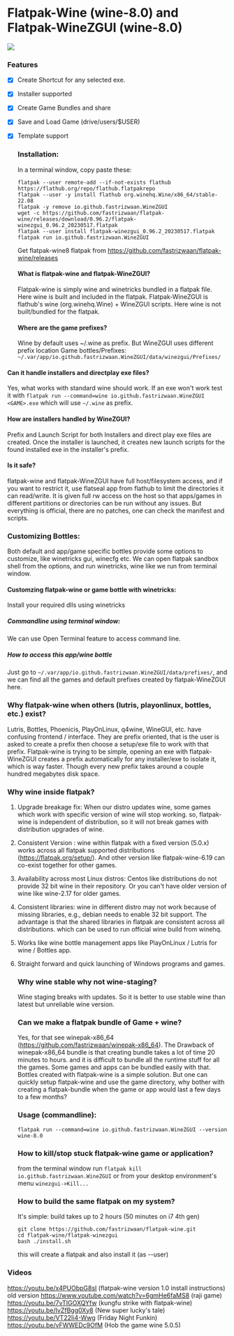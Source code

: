 # Flatpak-Wine (wine-8.0) and Flatpak-WineZGUI (wine-8.0)

![](https://github.com/fastrizwaan/flatpak-wine/releases/download/0.96.1/winezgui-0.96.1.png)

### Features

- [x] Create Shortcut for any selected exe.

- [x] Installer supported

- [x] Create Game Bundles and share

- [x] Save and Load Game (drive/users/$USER)

- [x] Template support
  
  ### Installation:
  
  In a terminal window, copy paste these:
  
  ```
  flatpak --user remote-add --if-not-exists flathub https://flathub.org/repo/flathub.flatpakrepo
  flatpak --user -y install flathub org.winehq.Wine/x86_64/stable-22.08
  flatpak -y remove io.github.fastrizwaan.WineZGUI
  wget -c https://github.com/fastrizwaan/flatpak-wine/releases/download/0.96.2/flatpak-winezgui_0.96.2_20230517.flatpak
  flatpak --user install flatpak-winezgui_0.96.2_20230517.flatpak
  flatpak run io.github.fastrizwaan.WineZGUI
  
  ```
  
  Get flatpak-wine8 flatpak from https://github.com/fastrizwaan/flatpak-wine/releases
  
  #### What is flatpak-wine and flatpak-WineZGUI?
  
  Flatpak-wine is simply wine and winetricks bundled in a flatpak file. Here wine is built and included in the flatpak.
  Flatpak-WineZGUI is flathub's wine (org.winehq.Wine) + WineZGUI scripts. Here wine is not built/bundled for the flatpak.
  
  #### Where are the game prefixes?
  
  Wine by default uses ~/.wine as prefix. But WineZGUI uses different prefix location
  Game bottles/Prefixes:    `~/.var/app/io.github.fastrizwaan.WineZGUI/data/winezgui/Prefixes/`

#### Can it handle installers and directplay exe files?

Yes, what works with standard wine should work. If an exe won't work test it with `flatpak run --command=wine io.github.fastrizwaan.WineZGUI <GAME>.exe` which will use `~/.wine` as prefix.

#### How are installers handled by WineZGUI?

Prefix and Launch Script for both Installers and direct play exe files are created. Once the installer is launched, it creates new launch scripts for the found installed exe in the installer's prefix.

#### Is it safe?

flatpak-wine and flatpak-WineZGUI have full host/filesystem access, and if you want to restrict it, use flatseal app from flathub to limit the directories it can read/write. It is given full rw access on the host so that  apps/games in different partitions or directories can be run without any issues. But everything is official, there are no patches, one can check the manifest and scripts. 

### Customizing Bottles:

Both default and app/game specific bottles provide some options to customize, like winetricks gui, winecfg etc. We can open flatpak sandbox shell from the options, and run winetricks, wine like we run from terminal window.

#### Customzing flatpak-wine or game bottle with winetricks:

Install your required dlls using winetricks 

##### Commandline using terminal window:

We  can use Open Terminal feature to access command line.

##### How to access this app/wine bottle

Just go to `~/.var/app/io.github.fastrizwaan.WineZGUI/data/prefixes/`, and we can find all the games and default prefixes created by flatpak-WineZGUI here.

### Why flatpak-wine when others (lutris, playonlinux, bottles, etc.) exist?

Lutris, Bottles, Phoenicis, PlayOnLinux, q4wine, WineGUI, etc. have confusing frontend / interface. They are prefix oriented, that is the user is asked to create a prefix then choose a setup/exe file to work with that prefix.
Flatpak-wine is trying to be simple, opening an exe with flatpak-WineZGUI creates a prefix automatically for any installer/exe to isolate it, which is way faster. Though every new prefix takes around a couple hundred megabytes disk space.

### Why wine inside flatpak?

1. Upgrade breakage fix: When our distro updates wine, some games which work with specific version of wine will stop working. so, flatpak-wine is independent of distribution, so it will not break games with distribution upgrades of wine.

2. Consistent Version  : wine within flatpak with a fixed version (5.0.x) works across all flatpak supported distributions (https://flatpak.org/setup/). And other version like flatpak-wine-6.19 can co-exist together for other games.

3. Availability across most Linux distros: Centos like distributions do not provide 32 bit wine in their repository. Or you can't have older version of wine like wine-2.17 for older games.

4. Consistent libraries: wine in different distro may not work because of missing libraries, e.g., debian needs to enable 32 bit support. The advantage is that the shared libraries in flatpak are consistent across all distributions.  which can be used to run official wine build from winehq.

5. Works like wine bottle management apps like PlayOnLinux / Lutris for wine / Bottles app.

6. Straight forward and quick launching of Windows programs and games.
   
   ### Why wine stable why not wine-staging?
   
   Wine staging breaks with updates. So it is better to use stable wine than latest but unreliable wine version. 
   
   ### Can we make a flatpak bundle of Game + wine?
   
   Yes, for that see winepak-x86_64 (https://github.com/fastrizwaan/winepak-x86_64). 
   The Drawback of winepak-x86_64 bundle is that creating bundle takes a lot of time 20 minutes to hours. and it is difficult to bundle all the runtime stuff for all the games. Some games and apps can be bundled easily with that. Bottles created with flatpak-wine is a simple solution.
   But one can quickly setup flatpak-wine and use the game directory, why bother with creating a flatpak-bundle when the game or app would last a few days to a few months?
   
   ### Usage (commandline):
   
   ```
   flatpak run --command=wine io.github.fastrizwaan.WineZGUI --version
   wine-8.0
   ```
   
   ### How to kill/stop stuck flatpak-wine game or application?
   
   from the terminal window run `flatpak kill io.github.fastrizwaan.WineZGUI` or from your desktop environment's menu `winezgui->Kill...`
   
   ### How to build the same flatpak on my system?
   
   It's simple: build takes up to 2 hours (50 minutes on i7 4th gen)
   
   ```
   git clone https://github.com/fastrizwaan/flatpak-wine.git
   cd flatpak-wine/flatpak-winezgui
   bash ./install.sh
   ```
   
   this will create a flatpak and also install it (as --user)

### Videos

https://youtu.be/x4PUObpG8sI                (flatpak-wine version 1.0 install instructions) old version
https://www.youtube.com/watch?v=6gmHe6faMS8 (raji game)
https://youtu.be/7vTIGOXQYfw                (kungfu strike with flatpak-wine)
https://youtu.be/IvZfBgg0Xy8                (New super lucky's tale)
https://youtu.be/VT22Ii4-Wwg                (Friday Night Funkin)
https://youtu.be/vFWWEDc9OfM                (Hob the game wine 5.0.5)
